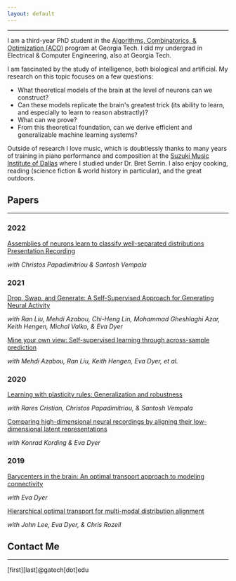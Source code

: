 ```yaml
---
layout: default
---
```


* * *


I am a third-year PhD student in the [Algorithms, Combinatorics, & Optimization (ACO)](https://aco.gatech.edu/) program at Georgia Tech. I did my undergrad in Electrical & Computer Engineering, also at Georgia Tech. 

I am fascinated by the study of intelligence, both biological and artificial. My research on this topic focuses on a few questions:
*   What theoretical models of the brain at the level of neurons can we construct?
*   Can these models replicate the brain's greatest trick (its ability to learn, and especially to learn to reason abstractly)?
*   What can we prove?
*   From this theoretical foundation, can we derive efficient and generalizable machine learning systems?

Outside of research I love music, which is doubtlessly thanks to many years of training in piano performance and composition at the [Suzuki Music Institute of Dallas](https://www.suzukimusicdallas.org/) where I studied under Dr. Bret Serrin. I also enjoy cooking, reading (science fiction & world history in particular), and the great outdoors.

## Papers

* * *

### 2022
[Assemblies of neurons learn to classify well-separated distributions](https://proceedings.mlr.press/v178/dabagia22a.html)
[Presentation Recording](https://slideslive.com/38985672)

_with Christos Papadimitriou & Santosh Vempala_

### 2021

[Drop, Swap, and Generate: A Self-Supervised Approach for Generating Neural Activity](https://proceedings.neurips.cc/paper/2021/file/58182b82110146887c02dbd78719e3d5-Paper.pdf)

_with Ran Liu, Mehdi Azabou, Chi-Heng Lin, Mohammad Gheshlaghi Azar, Keith Hengen, Michal Valko, & Eva Dyer_

[Mine your own view: Self-supervised learning through across-sample prediction](https://arxiv.org/pdf/2102.10106.pdf)

_with Mehdi Azabou, Ran Liu, Keith Hengen, Eva Dyer, et al._

### 2020

[Learning with plasticity rules: Generalization and robustness](https://openreview.net/pdf?id=XEyElxd9zji)

_with Rares Cristian, Christos Papadimitriou, & Santosh Vempala_

[Comparing high-dimensional neural recordings by aligning their low-dimensional latent representations](https://dyerlab.gatech.edu/wp-content/uploads/sites/630/2020/05/Dabagia_Comparing2020.pdf)

_with Konrad Kording & Eva Dyer_

### 2019
[Barycenters in the brain: An optimal transport approach to modeling connectivity](https://raw.githubusercontent.com/mdabagia/mdabagia.github.io/master/OTML__Learning_shape_primitives_for_whole_brain_projectomes.pdf)

_with Eva Dyer_

[Hierarchical optimal transport for multi-modal distribution alignment](http://papers.nips.cc/paper/9501-hierarchical-optimal-transport-for-multimodal-distribution-alignment)

_with John Lee, Eva Dyer, & Chris Rozell_


## Contact Me

* * *

[first][last]@gatech[dot]edu
